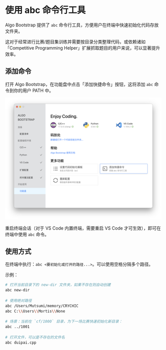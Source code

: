 # 使用 abc 命令行工具

Algo Bootstrap 提供了 `abc` 命令行工具，方便用户在终端中快速初始化代码存放文件夹。

这对于经常进行比赛/题目集训练并需要按目录分类整理代码，或依赖诸如「Competitive Programming Helper」扩展抓取题目的用户来说，可以显著提升效率。

## 添加命令

打开 Algo Bootstrap，在功能盘中点击「添加快捷命令」按钮，这将添加 `abc` 命令到你的用户 PATH 中。

![添加命令行工具](./assets/cli-添加.png)

重启终端会话（对于 VS Code 内置终端，需要重启 VS Code 才可生效），即可在终端中使用 `abc` 命令。

## 使用方式

在终端中执行：`abc <要初始化或打开的路径...>`。可以使用空格分隔多个路径。

示例：

```bash
# 打开当前目录下的 new-dir 文件夹，如果不存在则自动创建
abc new-dir

# 使用绝对路径
abc /Users/Mutsumi/memory/CRYCHIC
abc C:\\Users\\Mortis\\None

# 场景：当前在 `cf/1000` 目录，为下一场比赛快速初始化新目录：
abc ../1001

# 打开文件，可以是不存在的文件名
abc duipai.cpp
```
